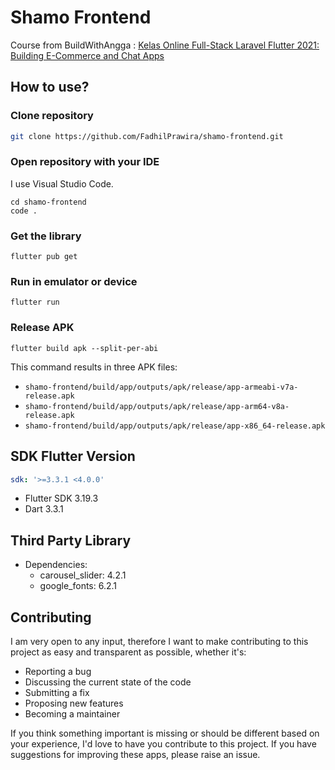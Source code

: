 # Shamo Frontend

Course from BuildWithAngga : [Kelas Online Full-Stack Laravel Flutter 2021: Building E-Commerce and Chat Apps](https://buildwithangga.com/kelas/full-stack-laravel-flutter-2021-building-e-commerce-and-chat-apps?main_leads=topic)

## How to use? 
### Clone repository

```bash
git clone https://github.com/FadhilPrawira/shamo-frontend.git
```

### Open repository with your IDE

I use Visual Studio Code.

```shell
cd shamo-frontend
code .
```

### Get the library

```shell
flutter pub get
```

### Run in emulator or device

```shell
flutter run
```
### Release APK

```
flutter build apk --split-per-abi
```

This command results in three APK files:

- `shamo-frontend/build/app/outputs/apk/release/app-armeabi-v7a-release.apk`
- `shamo-frontend/build/app/outputs/apk/release/app-arm64-v8a-release.apk`
- `shamo-frontend/build/app/outputs/apk/release/app-x86_64-release.apk`

## SDK Flutter Version
```yaml
sdk: '>=3.3.1 <4.0.0'
```
- Flutter SDK 3.19.3
- Dart 3.3.1

## Third Party Library 
- Dependencies:
  - carousel_slider: 4.2.1
  - google_fonts: 6.2.1 

## Contributing
I am very open to any input, therefore I want to make contributing to this project as easy and transparent as possible, whether it's:

- Reporting a bug
- Discussing the current state of the code
- Submitting a fix
- Proposing new features
- Becoming a maintainer

If you think something important is missing or should be different based on your experience, I'd love to have you contribute to this project. If you have suggestions for improving these apps, please raise an issue.
